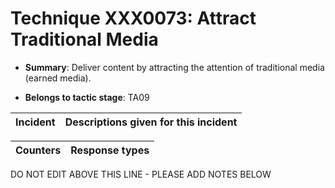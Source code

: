 # Technique XXX0073: Attract Traditional Media

* **Summary**: Deliver content by attracting the attention of traditional media (earned media).

* **Belongs to tactic stage**: TA09


| Incident | Descriptions given for this incident |
| -------- | -------------------- |



| Counters | Response types |
| -------- | -------------- |


DO NOT EDIT ABOVE THIS LINE - PLEASE ADD NOTES BELOW